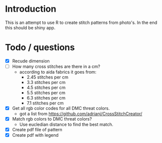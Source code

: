 # Introduction

This is an attempt to use R to create stitch patterns from photo's. In the end this should be shiny app.

# Todo / questions

- [X] Recude dimension
- [ ] How many cross stitches are there in a cm?
    - according to aida fabrics it goes from:
        - 2.45 stitches per cm
        - 3.3 stitches per cm
        - 4.5 stitches per cm
        - 5.5 stitches per cm
        - 6.3 stitches per cm
        - 7.1 stitches per cm
- [X] Get all rgb color codes for all DMC threat colors.
    - got a list from https://github.com/adrianj/CrossStitchCreator/
- [X] Match rgb colors to DMC threat colors?
    - Use eucledian distance to find the best match.
- [X] Create pdf file of pattern
- [X] Create pdf with legend
